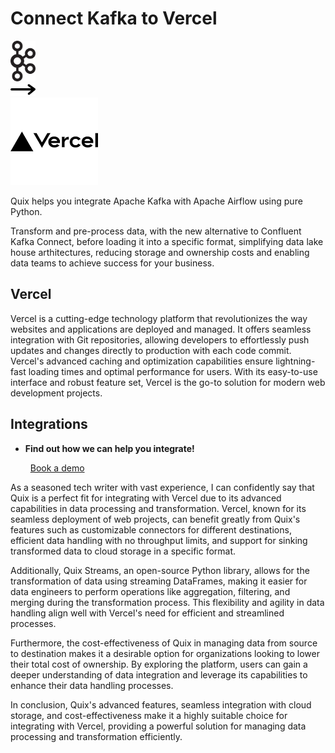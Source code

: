 # Connect Kafka to Vercel

<div class="connect-images cards blog-grid-card" markdown>
<div>
<img src="../images/kafka_logo.png" width="40px" />
</div>
<div>
<img src="../images/arrow.svg" width="40px" />
</div>
<div>
<img src="./images/vercel_1.jpg" />
</div>
</div>

Quix helps you integrate Apache Kafka with Apache Airflow using pure Python.

Transform and pre-process data, with the new alternative to Confluent Kafka Connect, before loading it into a specific format, simplifying data lake house arthitectures, reducing storage and ownership costs and enabling data teams to achieve success for your business.

## Vercel

Vercel is a cutting-edge technology platform that revolutionizes the way websites and applications are deployed and managed. It offers seamless integration with Git repositories, allowing developers to effortlessly push updates and changes directly to production with each code commit. Vercel's advanced caching and optimization capabilities ensure lightning-fast loading times and optimal performance for users. With its easy-to-use interface and robust feature set, Vercel is the go-to solution for modern web development projects.

## Integrations

<div class="grid cards" markdown>

- __Find out how we can help you integrate!__

    <a class="md-button md-button--primary" href="https://share.hsforms.com/1iW0TmZzKQMChk0lxd_tGiw4yjw2?__hstc=175542013.2303933fbd746c0ac86d9ccbe9bc9100.1728383268831.1729603416735.1729620918855.31&__hssc=175542013.1.1729620918855&__hsfp=2132701734" target="_blank" style="margin:.5rem;">Book a demo</a>

</div>


As a seasoned tech writer with vast experience, I can confidently say that Quix is a perfect fit for integrating with Vercel due to its advanced capabilities in data processing and transformation. Vercel, known for its seamless deployment of web projects, can benefit greatly from Quix's features such as customizable connectors for different destinations, efficient data handling with no throughput limits, and support for sinking transformed data to cloud storage in a specific format.

Additionally, Quix Streams, an open-source Python library, allows for the transformation of data using streaming DataFrames, making it easier for data engineers to perform operations like aggregation, filtering, and merging during the transformation process. This flexibility and agility in data handling align well with Vercel's need for efficient and streamlined processes.

Furthermore, the cost-effectiveness of Quix in managing data from source to destination makes it a desirable option for organizations looking to lower their total cost of ownership. By exploring the platform, users can gain a deeper understanding of data integration and leverage its capabilities to enhance their data handling processes.

In conclusion, Quix's advanced features, seamless integration with cloud storage, and cost-effectiveness make it a highly suitable choice for integrating with Vercel, providing a powerful solution for managing data processing and transformation efficiently.

